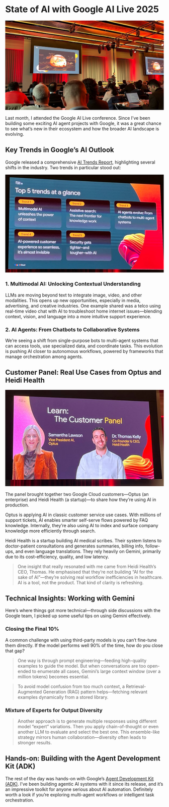# State of AI with Google AI Live 2025

![](/images/google-live/1.jpg)

Last month, I attended the Google AI Live conference. Since I’ve been building some exciting AI agent projects with Google, it was a great chance to see what’s new in their ecosystem and how the broader AI landscape is evolving.

## Key Trends in Google’s AI Outlook

Google released a comprehensive [AI Trends Report](https://cloud.google.com/resources/ai-trends-report?hl=en), highlighting several shifts in the industry. Two trends in particular stood out:

![](/images/google-live/2.jpg)


### 1. Multimodal AI: Unlocking Contextual Understanding

LLMs are moving beyond text to integrate image, video, and other modalities. This opens up new opportunities, especially in media, advertising, and creative industries. One example shared was a telco using real-time video chat with AI to troubleshoot home internet issues—blending context, vision, and language into a more intuitive support experience.

### 2. AI Agents: From Chatbots to Collaborative Systems

We’re seeing a shift from single-purpose bots to multi-agent systems that can access tools, use specialized data, and coordinate tasks. This evolution is pushing AI closer to autonomous workflows, powered by frameworks that manage orchestration among agents.

## Customer Panel: Real Use Cases from Optus and Heidi Health

![](/images/google-live/4.jpg)

The panel brought together two Google Cloud customers—Optus (an enterprise) and Heidi Health (a startup)—to share how they’re using AI in production.

Optus is applying AI in classic customer service use cases. With millions of support tickets, AI enables smarter self-serve flows powered by FAQ knowledge. Internally, they’re also using AI to index and surface company knowledge more efficiently through search.

Heidi Health is a startup building AI medical scribes. Their system listens to doctor-patient consultations and generates summaries, billing info, follow-ups, and even language translations. They rely heavily on Gemini, primarily due to its cost-efficiency, quality, and low latency.

> One insight that really resonated with me came from Heidi Health’s CEO, Thomas. He emphasised that they’re not building “AI for the sake of AI”—they’re solving real workflow inefficiencies in healthcare. AI is a tool, not the product. That kind of clarity is refreshing.

## Technical Insights: Working with Gemini

Here’s where things got more technical—through side discussions with the Google team, I picked up some useful tips on using Gemini effectively.

### Closing the Final 10%

A common challenge with using third-party models is you can’t fine-tune them directly. If the model performs well 90% of the time, how do you close that gap?

> One way is through prompt engineering—feeding high-quality examples to guide the model. But when conversations are too open-ended to enumerate all cases, Gemini’s large context window (over a million tokens) becomes essential.

> To avoid model confusion from too much context, a Retrieval-Augmented Generation (RAG) pattern helps—fetching relevant examples dynamically from a stored library.

### Mixture of Experts for Output Diversity

> Another approach is to generate multiple responses using different model “expert” variations. Then you apply chain-of-thought or even another LLM to evaluate and select the best one. This ensemble-like strategy mirrors human collaboration—diversity often leads to stronger results.

## Hands-on: Building with the Agent Development Kit (ADK)

The rest of the day was hands-on with Google’s [Agent Development Kit (ADK)](https://google.github.io/adk-docs/). I’ve been building agentic AI systems with it since its release, and it’s an impressive toolkit for anyone serious about AI automation. Definitely worth a look if you’re exploring multi-agent workflows or intelligent task orchestration.
